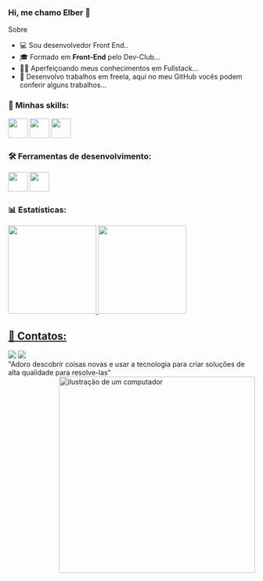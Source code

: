 ### Hi, me chamo Elber 👋

Sobre
- 💻 Sou desenvolvedor Front End..
- 🎓 Formado em **Front-End** pelo Dev-Club...
- 👨‍💻 Aperfeiçoando meus conhecimentos em Fullstack...
- 💼 Desenvolvo trabalhos em freela, aqui no meu GitHub vocês podem conferir alguns trabalhos...

### 🚀 Minhas skills:
<div>
<img src="https://cdn.jsdelivr.net/gh/devicons/devicon/icons/git/git-original.svg" width="40" height="40"/>
<img src="https://cdn.jsdelivr.net/gh/devicons/devicon/icons/html5/html5-original.svg" width="40" height="40"/>
<img src="https://cdn.jsdelivr.net/gh/devicons/devicon/icons/css3/css3-original.svg" width="40" height="40"/>
</div>


### 🛠️ Ferramentas de desenvolvimento:
<div>
<img src="https://cdn.jsdelivr.net/gh/devicons/devicon/icons/nodejs/nodejs-original.svg" width="40" height="40"/> 
<img src="https://cdn.jsdelivr.net/gh/devicons/devicon/icons/figma/figma-original.svg" width="40" height="40"/>
</div>


### 📊 Estatísticas:
<div>
<a href="https://github.com/Elber04726">
<img height="180em" src="https://github-readme-stats.vercel.app/api/top-langs/?username=Elber04726&layout=compact&langs_count=7&theme=dracula"/>
<img height="180em" src="https://github-readme-stats.vercel.app/api?username=Elber04726&show_icons=true&theme=dracula&include_all_commits=true&count_private=true"/>
</div>



## 📱 Contatos:
<div>
<a href = "mailto:elber3910@gmail.com"><img src="https://img.shields.io/badge/Gmail-D14836?style=for-the-badge&logo=gmail&logoColor=white" target="_blank"></a>
<a href="https://www.linkedin.com/in/seu-usuário-linkedln-aqui" target="_blank"><img src="https://img.shields.io/badge/-LinkedIn-%230077B5?style=for-the-badge&logo=linkedin&logoColor=white" target="_blank"></a>   
</div>

<div>
"Adoro descobrir coisas novas e usar a tecnologia para criar soluções de alta qualidade para resolve-las"
</div>

<img src="https://raw.githubusercontent.com/MicaelliMedeiros/micaellimedeiros/master/image/computer-illustration.png" alt="ilustração de um computador" min-width="400px" max-width="400px" width="400px" align="right">